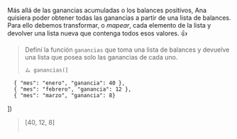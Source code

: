 Más allá de las ganancias acumuladas o los balances positivos, Ana quisiera poder obtener todas las ganancias a partir de una lista de balances. Para ello debemos transformar, o _mapear_, cada elemento de la lista y devolver una lista nueva que contenga todos esos valores. :thumbsup:

> Definí la función `ganancias` que toma una lista de balances y devuelve una lista que posea solo las ganancias de cada uno. 
>
> ```python
> ム ganancias([
      { "mes": "enero", "ganancia": 40 }, 
      { "mes": "febrero", "ganancia": 12 }, 
      { "mes": "marzo", "ganancia": 8}
  ])
> [40, 12, 8]
> ```
